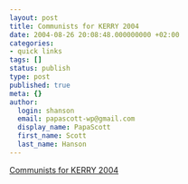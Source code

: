 ```yaml
---
layout: post
title: Communists for KERRY 2004
date: 2004-08-26 20:08:48.000000000 +02:00
categories:
- quick links
tags: []
status: publish
type: post
published: true
meta: {}
author:
  login: shanson
  email: papascott-wp@gmail.com
  display_name: PapaScott
  first_name: Scott
  last_name: Hanson
---
```

<p><a href="http://www.communistsforkerry.com/">Communists for KERRY 2004</a></p>
